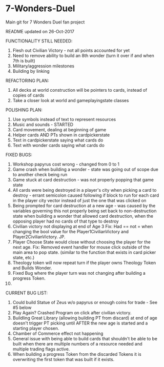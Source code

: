 # 7-Wonders-Duel
Main git for 7 Wonders Duel fan project

README updated on 26-Oct-2017

FUNCTIONALITY STILL NEEDED:
1. Flesh out Civilian Victory - not all points accounted for yet
2. Need to remove ability to build an 8th wonder (turn it over if and when 7th is built)
3. Military/aggression milestones
4. Building by linking

REFACTORING PLAN:
1. All decks at world construction will be pointers to cards, instead of copies of cards
2. Take a closer look at world and gameplayingstate classes

POLISHING PLAN:
1. Use symbols instead of text to represent resources
2. Music and sounds - STARTED
3. Card movement, dealing at beginning of game
4. Helper cards AND PTs shown in cardpickerstate
5. Text in cardpickerstate saying what cards do
6. Text with wonder cards saying what cards do

FIXED BUGS:
1. Workshop papyrus cost wrong - changed from 0 to 1
2. Game crash when building a wonder - state was going out of scope due to another check being run
3. Game stuck at card destruction - was not properly popping that game state
4. All cards were being destroyed in a player's city when picking a card to destroy - errant semicolon caused following if block to run for each card in the player city vector instead of just the one that was clicked on
5. Being prompted for card destruction at a new age - was caused by the variables governing this not properly being set back to non-destruction state when building a wonder that allowed card destruction, when the opposing player had no cards of that type to destroy
6. Civilian victory not displaying at end of Age 3
    Fix: Had == not = when changing the bool value for the Player1CivilianVictory and  Player2CivilianVictory. JP.
7. Player Choose State would close without choosing the player for the next age. 
    Fix: Removed event handler for mouse click outside of the main area to pop state. (similar to the function that exists in 
    card picker state, etc.)
8. Theology token will now repeat turn if the player owns Theology Token and Builds Wonder.
9. Fixed Bug where the player turn was not changing after building a progress Token.
10.

CURRENT BUG LIST:

1. Could build Statue of Zeus w/o papyrus or enough coins for trade - See #5 below
2. Play Again? Crashed Program on click after civilian victory.
3. Buildling Great Library (allowing building PT from discard) at end of age doesn't trigger PT picking until AFTER the new age is started and a starting player chosen.
4. Chamber of Commerce effect not happening
5. General issue with being able to build cards that shouldn't be able to be built when there are multiple numbers of a resource needed and multiple trading flags active.
6. When building a progress Token from the discarded Tokens it is overwriting the first token that was built if it exists.


